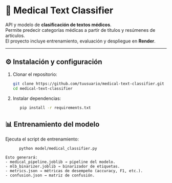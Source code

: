 # 🧬 Medical Text Classifier

API y modelo de **clasificación de textos médicos**.  
Permite predecir categorías médicas a partir de títulos y resúmenes de artículos.  
El proyecto incluye entrenamiento, evaluación y despliegue en **Render**.

---

## ⚙️ Instalación y configuración

1. Clonar el repositorio:
   ```bash
   git clone https://github.com/tuusuario/medical-text-classifier.git
   cd medical-text-classifier

2. Instalar dependencias:
   ```bash
      pip install -r requirements.txt


## 📊 Entrenamiento del modelo
Ejecuta el script de entrenamiento:
```
      python model/medical_classifier.py

Esto generará:
- medical_pipeline.joblib → pipeline del modelo.
- mlb_binarizer.joblib → binarizador de etiquetas.
- metrics.json → métricas de desempeño (accuracy, F1, etc.).
- confusion.json → matriz de confusión.

